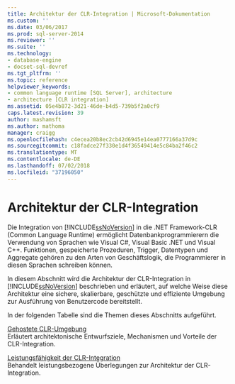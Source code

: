 ```yaml
---
title: Architektur der CLR-Integration | Microsoft-Dokumentation
ms.custom: ''
ms.date: 03/06/2017
ms.prod: sql-server-2014
ms.reviewer: ''
ms.suite: ''
ms.technology:
- database-engine
- docset-sql-devref
ms.tgt_pltfrm: ''
ms.topic: reference
helpviewer_keywords:
- common language runtime [SQL Server], architecture
- architecture [CLR integration]
ms.assetid: 05e4b872-3d21-46de-b4d5-739b5f2a0cf9
caps.latest.revision: 39
author: mashamsft
ms.author: mathoma
manager: craigg
ms.openlocfilehash: c4ecea20b8ec2cb42d6945e14ea0777166a37d9c
ms.sourcegitcommit: c18fadce27f330e1d4f36549414e5c84ba2f46c2
ms.translationtype: MT
ms.contentlocale: de-DE
ms.lasthandoff: 07/02/2018
ms.locfileid: "37196050"
---
```

# <a name="architecture-of-clr-integration"></a>Architektur der CLR-Integration
  Die Integration von [!INCLUDE[ssNoVersion](../../includes/ssnoversion-md.md)] in die .NET Framework-CLR (Common Language Runtime) ermöglicht Datenbankprogrammierern die Verwendung von Sprachen wie Visual C#, Visual Basic .NET und Visual C++. Funktionen, gespeicherte Prozeduren, Trigger, Datentypen und Aggregate gehören zu den Arten von Geschäftslogik, die Programmierer in diesen Sprachen schreiben können.  
  
 In diesem Abschnitt wird die Architektur der CLR-Integration in [!INCLUDE[ssNoVersion](../../includes/ssnoversion-md.md)] beschrieben und erläutert, auf welche Weise diese Architektur eine sichere, skalierbare, geschützte und effiziente Umgebung zur Ausführung von Benutzercode bereitstellt.  
  
 In der folgenden Tabelle sind die Themen dieses Abschnitts aufgeführt.  
  
 [Gehostete CLR-Umgebung](../../relational-databases/clr-integration/clr-integration-architecture-clr-hosted-environment.md)  
 Erläutert architektonische Entwurfsziele, Mechanismen und Vorteile der CLR-Integration.  
  
 [Leistungsfähigkeit der CLR-Integration](../../relational-databases/clr-integration/clr-integration-architecture-performance.md)  
 Behandelt leistungsbezogene Überlegungen zur Architektur der CLR-Integration.  
  
  
